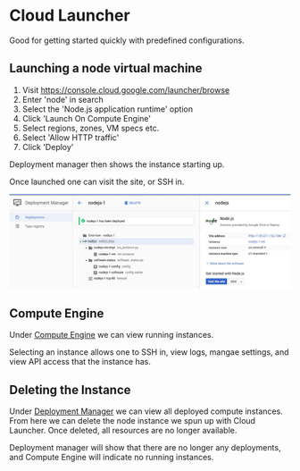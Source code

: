 # Cloud Launcher

Good for getting started quickly with predefined configurations.

## Launching a node virtual machine

1. Visit https://console.cloud.google.com/launcher/browse
2. Enter 'node' in search
3. Select the 'Node.js application runtime' option
4. Click 'Launch On Compute Engine'
5. Select regions, zones, VM specs etc.
6. Select 'Allow HTTP traffic'
7. Click 'Deploy'

Deployment manager then shows the instance starting up.

Once launched one can visit the site, or SSH in.

![Successful deployment](./assets/02-successful-deployment.jpg)

## Compute Engine

Under [Compute Engine](https://console.cloud.google.com/compute/instances) we can view running instances.

Selecting an instance allows one to SSH in, view logs, mangae settings, and view API access that the instance has.

## Deleting the Instance

Under [Deployment Manager](https://console.cloud.google.com/dm/deployments) we can view all deployed compute instances. From here we can delete the node instance we spun up with Cloud Launcher. Once deleted, all resources are no longer available.

Deployment manager will show that there are no longer any deployments, and Compute Engine will indicate no running instances.
